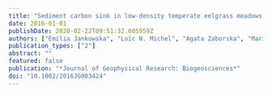 ```yaml
---
title: "Sediment carbon sink in low-density temperate eelgrass meadows (Baltic Sea)"
date: 2016-01-01
publishDate: 2020-02-22T09:51:32.605959Z
authors: ["Emilia Jankowska", "Loïc N. Michel", "Agata Zaborska", "Maria Włodarska-Kowalczuk"]
publication_types: ["2"]
abstract: ""
featured: false
publication: "*Journal of Geophysical Research: Biogeosciences*"
doi: "10.1002/2016JG003424"
---
```


